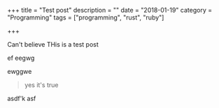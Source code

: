 +++
title = "Test post"
description = ""
date = "2018-01-19"
category = "Programming"
tags = ["programming", "rust", "ruby"]

+++

Can't believe
THis is a test post

<!-- more -->

ef
eegwg

ewggwe

> yes it's true

asdf'k
asf